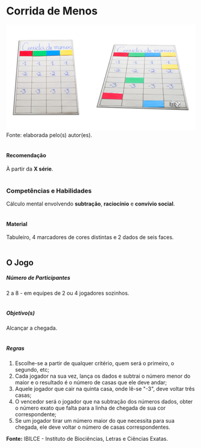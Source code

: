 # Corrida de Menos  

![Corrida de Menos](/imagens/jogos/corrida-de-menos.jpg "Corrida de Menos")  
Fonte: elaborada pelo(s) autor(es).  
<br/>  

#### <i class="fa fa-thumbs-o-up"></i> Recomendação  
À partir da **X série**.  
<br/>
### <i class="fa fa-child"></i> Competências e Habilidades  
Cálculo mental envolvendo **subtração**, **raciocínio** e **convívio social**.  
<br/>
#### <i class="fa fa-scissors"></i> Material  
Tabuleiro, 4 marcadores de cores distintas e 2 dados de seis faces.  
<br/>
## <div class="row text-center">O Jogo</div>  
##### <i class="fa fa-users"></i> Número de Participantes  
2 a 8 - em equipes de 2 ou 4 jogadores sozinhos.  
<br/>
##### <i class="fa fa-trophy"></i> Objetivo(s)  
Alcançar a chegada.  
<br/>
##### <i class="fa fa-thumb-tack"></i> Regras  
1.	Escolhe-se a partir de qualquer critério, quem será o primeiro, o segundo, etc;  
2.	Cada jogador na sua vez, lança os dados e subtrai o número menor do maior e o resultado é o número de casas que ele deve andar;  
3.	Aquele jogador que cair na quinta casa, onde lê-se "-3", deve voltar três casas;  
4.	O vencedor será o jogador que na subtração dos números dados, obter o número exato que falta para a linha de chegada de sua cor correspondente;  
5.	Se um jogador tirar um número maior do que necessita para sua chegada, ele deve voltar o número de casas correspondentes.  <br/>  

**Fonte:** IBILCE - Instituto de Biociências, Letras e Ciências Exatas.  
<br/>  
<br/>  

